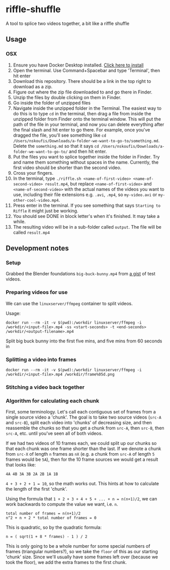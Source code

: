 # riffle-shuffle

A tool to splice two videos together, a bit like a riffle shuffle

## Usage

### OSX

1. Ensure you have Docker Desktop installed. [Click here to install](https://download.docker.com/mac/stable/Docker.dmg)
2. Open the terminal. Use Command+Spacebar and type 'Terminal', then hit enter
3. Download this repository. There should be a link in the top right to download as a zip.
4. Figure out where the zip file downloaded to and go there in Finder.
5. Unzip the files by double clicking on them in Finder.
6. Go inside the folder of unzipped files
7. Navigate inside the unzipped folder in the Terminal. The easiest way to do this is to type `cd` in the terminal,
then drag a file from inside the unzipped folder from Finder onto the terminal window. This will put the path of the file
in your terminal, and now you can delete everything after the final slash and hit enter to go there.
For example, once you've dragged the file, you'll see something like `cd /Users/nskoufis/Downloads/a-folder-we-want-to-go-to/something.md`.
Delete the `something.md` so that it says `cd /Users/nskoufis/Downloads/a-folder-we-want-to-go-to/` and then hit enter.
8. Put the files you want to splice together inside the folder in Finder. Try and name them something without spaces in the name.
Currently, the first video should be shorter than the second video.
9. Cross your fingers.
10. In the terminal, type `./riffle.sh <name-of-first-video> <name-of-second-video> result.mp4`, but replace `<name-of-first-video>` and `<name-of-second-video>`
with the actual names of the videos you want to use, including their file extensions e.g. `.avi`, `.mp4`, so `my-video.avi` or `my-other-cool-video.mp4`.
11. Press enter in the terminal. If you see something that says `Starting to Riffle` it might just be working.
12. You should see DONE in block letter's when it's finished. It may take a while.
13. The resulting video will be in a sub-folder called `output`. The file will be called `result.mp4`

## Development notes

### Setup

Grabbed the Blender foundations `big-buck-bunny.mp4` from [a gist](https://gist.github.com/jsturgis/3b19447b304616f18657)
of test videos.

### Preparing videos for use

We can use the `linuxserver/ffmpeg` container to split videos.

Usage:

```
docker run --rm -it -v $(pwd):/workdir linuxserver/ffmpeg -i /workdir/<input-file>.mp4 -ss <start-seconds> -t <end-seconds> /workdir/<output-filename>.mp4
```

Split big buck bunny into the first five mins, and five mins from 60 seconds in

### Splitting a video into frames

```
docker run --rm -it -v $(pwd):/workdir linuxserver/ffmpeg -i /workdir/<input-file>.mp4 /workdir/frame%05d.png
```

### Stitching a video back together

### Algorithm for calculating each chunk

First, some terminology. Let's call each contiguous set of frames from a single source video a 'chunk'. The goal is to
take two source videos (`src-A` and `src-B`), split each video into 'chunks' of decreasing size, and then reassemble the chunks
so that you get a chunk from `src-A`, then `src-B`, then `src-A`, etc. until you've seen all of both videos.

If we had two videos of 10 frames each, we could split up our chunks so that each chunk was one frame shorter than the last.
If we denote a chunk from `src-X` of length `n` frames as `nX` (e.g. a chunk from `src-A` of length `5` frames would be `5A`),
then for the 10 frame sources we would get a result that looks like:

```
4A 4B 3A 3B 2A 2B 1A 1B
```

`4 + 3 + 2 + 1 = 10`, so the math works out. This hints at how to calculate the length of the first 'chunk'.

Using the formula that `1 + 2 + 3 + 4 + 5 + ... + n = n(n+1)/2`, we can work backwards to compute the value we want, i.e. `n`.

```
total number of frames = n(n+1)/2
n^2 + n + 2 * total number of frames = 0
```

This is quadratic, so by the quadratic formula:

```
n = ( sqrt(1 + 8 * frames) - 1 ) / 2
```

This is only going to be a whole number for some special numbers of frames (triangular numbers?), so we take the `floor`
of this as our starting 'chunk' size. Since we'll usually have some frames left over (because we took the floor), we add
the extra frames to the first chunk.
